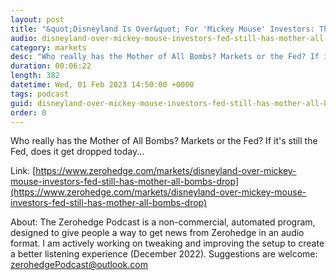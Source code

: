 ```yaml
---
layout: post
title: "&quot;Disneyland Is Over&quot; For 'Mickey Mouse' Investors: The Fed Still Has 'The Mother Of All Bombs' To Drop"
audio: disneyland-over-mickey-mouse-investors-fed-still-has-mother-all-bombs-drop-0
category: markets
desc: "Who really has the Mother of All Bombs? Markets or the Fed? If it's still the Fed, does it get dropped today..."
duration: 00:06:22
length: 382
datetime: Wed, 01 Feb 2023 14:50:00 +0000
tags: podcast
guid: disneyland-over-mickey-mouse-investors-fed-still-has-mother-all-bombs-drop-0
order: 0
---
```

Who really has the Mother of All Bombs? Markets or the Fed? If it's still the Fed, does it get dropped today...

Link: [https://www.zerohedge.com/markets/disneyland-over-mickey-mouse-investors-fed-still-has-mother-all-bombs-drop](https://www.zerohedge.com/markets/disneyland-over-mickey-mouse-investors-fed-still-has-mother-all-bombs-drop)

About: The Zerohedge Podcast is a non-commercial, automated program, designed to give people a way to get news from Zerohedge in an audio format.  I am actively working on tweaking and improving the setup to create a better listening experience (December 2022).  Suggestions are welcome: [zerohedgePodcast@outlook.com](mailto:zerohedgePodcast@outlook.com)